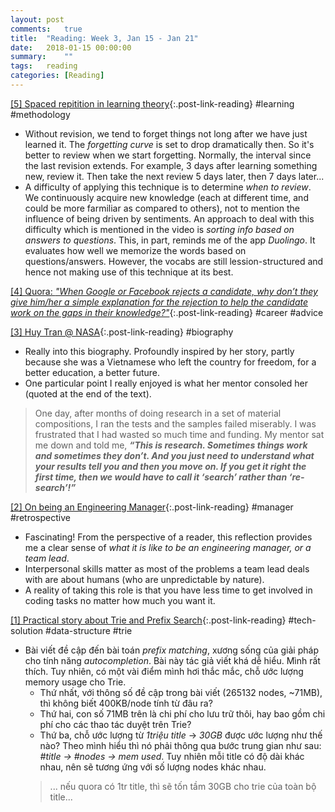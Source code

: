 ```yaml
---
layout: post
comments:	true
title:  "Reading: Week 3, Jan 15 - Jan 21"
date:   2018-01-15 00:00:00
summary:    ""
tags:   reading
categories:	[Reading]
---
```


[[5] Spaced repitition in learning theory](https://www.youtube.com/watch?v=cVf38y07cfk){:.post-link-reading} <rate4/> <content-meta>#learning #methodology</content-meta>
- Without revision, we tend to forget things not long after we have just learned it. The *forgetting curve* is set to drop dramatically then. So it's better to review when we start forgetting. Normally, the interval since the last revision extends. For example, 3 days after learning something new, review it. Then take the next review 5 days later, then 7 days later...
- A difficulty of applying this technique is to determine *when to review*. We continuously acquire new knowledge (each at different time, and could be more farmiliar as compared to others), not to mention the influence of being driven by sentiments. An approach to deal with this difficulty which is mentioned in the video is *sorting info based on answers to questions*. This, in part, reminds me of the app *Duolingo*. It evaluates how well we memorize the words based on questions/answers. However, the vocabs are still lession-structured and hence not making use of this technique at its best.

[[4] Quora: *"When Google or Facebook rejects a candidate, why don’t they give him/her a simple explanation for the rejection to help the candidate work on the gaps in their knowledge?"*](https://www.quora.com/When-Google-or-Facebook-rejects-a-candidate-why-don%E2%80%99t-they-give-him-her-a-simple-explanation-for-the-rejection-to-help-the-candidate-work-on-the-gaps-in-their-knowledge){:.post-link-reading} <rate3/> <content-meta>#career #advice</content-meta>

[[3] Huy Tran @ NASA](https://women.nasa.gov/huy-tran/){:.post-link-reading} <rate4/> <content-meta>#biography</content-meta>
- Really into this biography. Profoundly inspired by her story, partly because she was a Vietnamese who left the country for freedom, for a better education, a better future. 
- One particular point I really enjoyed is what her mentor consoled her (quoted at the end of the text).
> One day, after months of doing research in a set of material compositions, I ran the tests and the samples failed miserably. I was frustrated that I had wasted so much time and funding. My mentor sat me down and told me, ***“This is research. Sometimes things work and sometimes they don’t. And you just need to understand what your results tell you and then you move on. If you get it right the first time, then we would have to call it ‘search’ rather than ‘re-search’!”***

[[2] On being an Engineering Manager](http://codeplease.io/2018/01/15/on-being-an-engineering-manager){:.post-link-reading} <rate5/> <content-meta>#manager #retrospective</content-meta>
- Fascinating! From the perspective of a reader, this reflection provides me a clear sense of *what it is like to be an engineering manager, or a team lead*.
- Interpersonal skills matter as most of the problems a team lead deals with are about humans (who are unpredictable by nature). 
- A reality of taking this role is that you have less time to get involved in coding tasks no matter how much you want it.

[[1] Practical story about Trie and Prefix Search](https://huydx.com/post/169427855284/practical-story-about-trie-and-prefix-search){:.post-link-reading} <rate5/> <content-meta>#tech-solution #data-structure #trie</content-meta>
- Bài viết đề cập đến bài toán *prefix matching*, xương sống của giải pháp cho tính năng *autocompletion*. Bài này tác giả viết khá dễ hiểu. Mình rất thích. Tuy nhiên, có một vài điểm mình hơi thắc mắc, chỗ ước lượng memory usage cho Trie. 
	- Thứ nhất, với thông số đề cập trong bài viết (265132 nodes, ~71MB), thì không biết 400KB/node tính từ đâu ra? 
	- Thứ hai, con số 71MB trên là chi phí cho lưu trữ thôi, hay bao gồm chi phí cho các thao tác duyệt trên Trie?
	- Thứ ba, chỗ ước lượng từ *1triệu title* -> *30GB* được ước lượng như thế nào? Theo mình hiểu thì nó phải thông qua bước trung gian như sau: *#title -> #nodes -> mem used*. Tuy nhiên mỗi title có độ dài khác nhau, nên sẽ tương ứng với số lượng nodes khác nhau.
	> ... nếu quora có 1tr title, thì sẽ tốn tầm 30GB cho trie của toàn bộ title...
	

